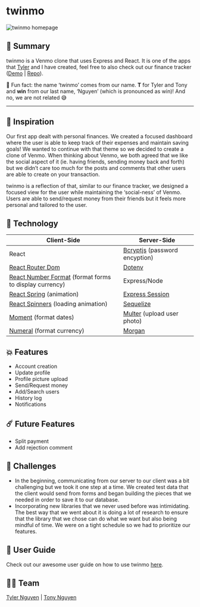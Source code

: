 # twinmo
![twinmo homepage](https://github.com/nguyntony/twinmo/blob/main/user-guide/homepage.png)

## 💸 Summary
twinmo is a Venmo clone that uses Express and React. It is one of the apps that [Tyler](https://github.com/nguyntyler) and I have created, feel free to also check out our finance tracker ([Demo](https://twintracker.me/) | [Repo](https://github.com/nguyntony/finance-tracker)).

🌟 Fun fact: the name ‘twinmo’ comes from our name. **T** for Tyler and Tony and **win** from our last name, ‘Nguyen’ (which is pronounced as win)! And no, we are not related 😅
- - - -

## 🌱 Inspiration
Our first app dealt with personal finances. We created a focused dashboard where the user is able to keep track of their expenses and maintain saving goals! We wanted to continue with that theme so we decided to create a clone of Venmo. When thinking about Venmo, we both agreed that we like the social aspect of it (ie. having friends, sending money back and forth) but we didn’t care too much for the posts and comments that other users are able to create on your transaction. 

twinmo is a reflection of that, similar to our finance tracker, we designed a focused view for the user while maintaining the ‘social-ness’ of Venmo. Users are able to send/request money from their friends but it feels more personal and tailored to the user. 

## 🚀 Technology

| Client-Side                                            | Server-Side                   |
|--------------------------------------------------------|-------------------------------|
| React                                                  | [Bcryptjs](https://www.npmjs.com/package/bcryptjs) (password encyption) |
| [React Router Dom](https://reactrouter.com/)                                       | [Dotenv](https://www.npmjs.com/package/dotenv)                        |
| [React Number Format](https://github.com/s-yadav/react-number-format) (format forms to display currency) | Express/Node                  |
| [React Spring](https://www.react-spring.io/) (animation)                               | [Express Session](https://www.npmjs.com/package/express-session)               |
| [React Spinners](https://github.com/davidhu2000/react-spinners) (loading animation)                     | [Sequelize](https://sequelize.org/)                     |
| [Moment](https://momentjs.com/docs/) (format dates)                                  | [Multer](https://www.npmjs.com/package/multer) (upload user photo)    |
| [Numeral](https://www.npmjs.com/package/numeral) (format currency)                              | [Morgan](https://www.npmjs.com/package/morgan)                        |


## 💥 Features
- Account creation
- Update profile
- Profile picture upload
- Send/Request money
- Add/Search users 
- History log 
- Notifications

## ☄️ Future Features
- Split payment
- Add rejection comment

## 🥵 Challenges 
- In the beginning, communicating from our server to our client was a bit challenging but we took it one step at a time. We created test data that the client would send from forms and began building the pieces that we needed in order to save it to our database. 
- Incorporating new libraries that we never used before was intimidating. The best way that we went about it is doing a lot of research to ensure that the library that we chose can do what we want but also being mindful of time. We were on a tight schedule so we had to prioritize our features. 

## 📖 User Guide 
Check out our awesome user guide on how to use twinmo [here](https://github.com/nguyntony/twinmo/blob/main/user-guide/user-guide.md).

## ✊🏼 Team
[Tyler Nguyen](https://github.com/nguyntyler) | [Tony Nguyen](https://github.com/nguyntony)
